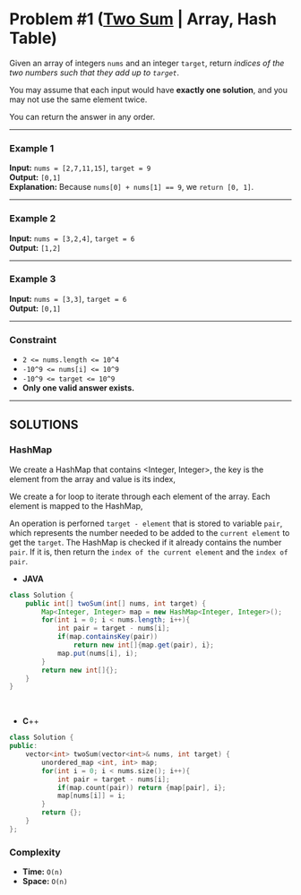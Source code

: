# Problem #1 ([Two Sum](https://leetcode.com/problems/two-sum) | Array, Hash Table)

Given an array of integers `nums` and an integer `target`, return _indices of the two numbers such that they add up to `target`_.

You may assume that each input would have **exactly one solution**, and you may not use the same element twice.

You can return the answer in any order.

***

### **Example 1**
**Input:** `nums = [2,7,11,15]`, `target = 9` <br/>
**Output:** `[0,1]` <br/>
**Explanation:** Because `nums[0] + nums[1] == 9`, we `return [0, 1]`.

***

### **Example 2**
**Input:** `nums = [3,2,4]`, `target = 6` <br/>
**Output:** `[1,2]`

***

### **Example 3**
**Input:** `nums = [3,3]`, `target = 6` <br/>
**Output:** `[0,1]`

***

### **Constraint**
- `2 <= nums.length <= 10^4`
- `-10^9 <= nums[i] <= 10^9`
- `-10^9 <= target <= 10^9`
- **Only one valid answer exists.**

***

## SOLUTIONS

### **HashMap**

We create a HashMap that contains <Integer, Integer>, the key is the element from the array and value is its index,

We create a for loop to iterate through each element of the array. Each element is mapped to the HashMap,

An operation is perforned `target - element` that is stored to variable `pair`, which represents the number needed to be added to the `current element` to get the `target`. The HashMap is checked if it already contains the number `pair`. If it is, then return the `index of the current element` and the `index of pair`.

- **JAVA**
```java
class Solution {
    public int[] twoSum(int[] nums, int target) {
        Map<Integer, Integer> map = new HashMap<Integer, Integer>();
        for(int i = 0; i < nums.length; i++){
            int pair = target - nums[i];
            if(map.containsKey(pair))
                return new int[]{map.get(pair), i};
            map.put(nums[i], i);
        }
        return new int[]{};
    }
}
```
<br/>

- **C**++
```cpp
class Solution {
public:
    vector<int> twoSum(vector<int>& nums, int target) {
        unordered_map <int, int> map;
        for(int i = 0; i < nums.size(); i++){
            int pair = target - nums[i];
            if(map.count(pair)) return {map[pair], i};
            map[nums[i]] = i;
        }
        return {};
    }
};
```

### **Complexity**
- **Time:** `O(n)`
- **Space:** `O(n)`
